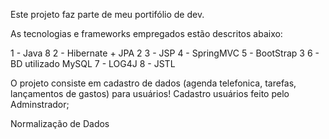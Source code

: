 Este projeto faz parte de meu portifólio de dev.

As tecnologias e frameworks empregados estão descritos abaixo:

1 - Java 8
2 - Hibernate + JPA 2
3 - JSP
4 - SpringMVC
5 - BootStrap 3
6 - BD utilizado MySQL
7 - LOG4J
8 - JSTL

O projeto consiste em cadastro de dados (agenda telefonica, tarefas, lançamentos de gastos) para usuários!
Cadastro usuários feito pelo Adminstrador;

Normalização de Dados
